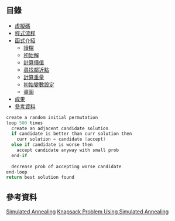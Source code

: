 ## 目錄
- [虛擬碼](#虛擬碼)
- [程式流程](#程式流程)
- [函式介紹](#函式介紹)
  - [讀檔](#讀檔)
  - [初始解](#初始解)
  - [計算價值](#計算價值)
  - [尋找鄰近點](#尋找鄰近點)
  - [計算重量](#計算重量)
  - [初始變數設定](#初始變數設定)
  - [畫圖](#畫圖)
- [成果](#成果)
- [參考資料](#參考資料)

```c
create a random initial permutation
loop 500 times
  create an adjacent candidate solution
  if candidate is better than curr solution then
    curr solution = candidate (accept)
  else if candidate is worse then
    accept candidate anyway with small prob
  end-if
  
  decrease prob of accepting worse candidate
end-loop
return best solution found
```

## 參考資料
[Simulated Annealing](http://people.math.sfu.ca/~kyeats/teaching/math343/22-343.pdf)
[Knapsack Problem Using Simulated Annealing](https://jamesmccaffrey.wordpress.com/2021/12/17/knapsack-problem-using-simulated-annealing-example/)
